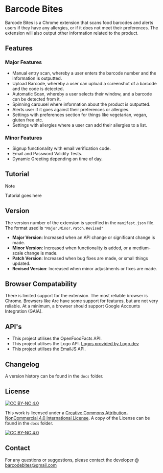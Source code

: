 # Barcode Bites

Barcode Bites is a Chrome extension that scans food barcodes and alerts users if they have any allergies, or if it does not meet their preferences. The extension will also output other information related to the product.

## Features

### Major Features

- Manual entry scan, whereby a user enters the barcode number and the information is outputted.
- Upload Barcode, whereby a user can upload a screenshot of a barcode and the code is detected.
- Automatic Scan, whereby a user selects their window, and a barcode can be detected from it.
- Spinning carousel where information about the product is outputted.
- Alerts user if it goes against their preferences or allergies.
- Settings with preferences section for things like vegetarian, vegan, gluten free etc.
- Settings with allergies where a user can add their allergies to a list.

### Minor Features
- Signup functionality with email verification code.
- Email and Password Validity Tests.
- Dynamic Greeting depending on time of day.

## Tutorial

> [!NOTE]
> Tutorial goes here

## Version

The version number of the extension is specified in the `manifest.json` file. The format used is `"Major.Minor.Patch.Revised"`

- **Major Version**: Increased when an API change or significant change is made.
- **Minor Version**: Increased when functionality is added, or a medium-scale change is made.
- **Patch Version**: Increased when bug fixes are made, or small things updated.
- **Revised Version**: Increased when minor adjustments or fixes are made.

## Browser Compatability

There is limited support for the extension. The most reliable browser is Chrome. Browsers like Arc have some support for features, but are not very reliable. At a minimum, a browser should support Google Accounts Integration (GAIA).

## API's

- This project utilises the OpenFoodFacts API.
- This project utilises the Logo API. <a href="https://logo.dev" alt="Logo API">Logos provided by Logo.dev</a>
- This project utilises the EmailJS API.

## Changelog

A version history can be found in the `docs` folder.

## License

[![CC BY-NC 4.0][cc-by-nc-shield]][cc-by-nc]

This work is licensed under a
[Creative Commons Attribution-NonCommercial 4.0 International License][cc-by-nc]. A copy of the License can be found in the `docs` folder.

[![CC BY-NC 4.0][cc-by-nc-image]][cc-by-nc]

[cc-by-nc]: https://creativecommons.org/licenses/by-nc/4.0/
[cc-by-nc-image]: https://licensebuttons.net/l/by-nc/4.0/88x31.png
[cc-by-nc-shield]: https://img.shields.io/badge/License-CC%20BY--NC%204.0-lightgrey.svg

## Contact

For any questions or suggestions, please contact the developer @ barcodebites@gmail.com